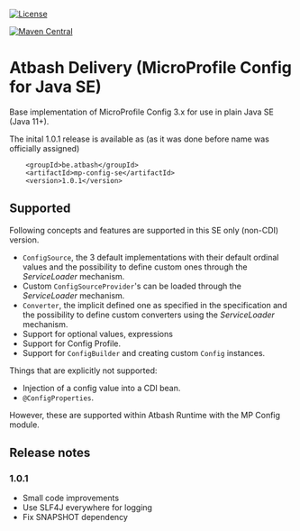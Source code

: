[![License](https://img.shields.io/:license-Apache2-blue.svg)](http://www.apache.org/licenses/LICENSE-2.0)

[![Maven Central](https://maven-badges.herokuapp.com/maven-central/be.atbash/mp-config-se/badge.svg)](https://maven-badges.herokuapp.com/maven-central/be.atbash/mp-config-se)

# Atbash Delivery (MicroProfile Config for Java SE)

Base implementation of MicroProfile Config 3.x for use in plain Java SE (Java 11+).

The inital 1.0.1 release is available as (as it was done before name was officially assigned)

```
    <groupId>be.atbash</groupId>
    <artifactId>mp-config-se</artifactId>
    <version>1.0.1</version>
```

## Supported

Following concepts and features are supported in this SE only (non-CDI) version.

- `ConfigSource`, the 3 default implementations with their default ordinal values and the possibility to define custom ones through the _ServiceLoader_ mechanism.
- Custom `ConfigSourceProvider`'s can be loaded through the _ServiceLoader_ mechanism.
- `Converter`, the implicit defined one as specified in the specification and the possibility to define custom converters using the _ServiceLoader_ mechanism.
- Support for optional values, expressions
- Support for Config Profile.
- Support for `ConfigBuilder` and creating custom `Config` instances.

Things that are explicitly not supported:

- Injection of a config value into a CDI bean.
- `@ConfigProperties`.

However, these are supported within Atbash Runtime with the MP Config module.

## Release notes

### 1.0.1

- Small code improvements
- Use SLF4J everywhere for logging
- Fix SNAPSHOT dependency
